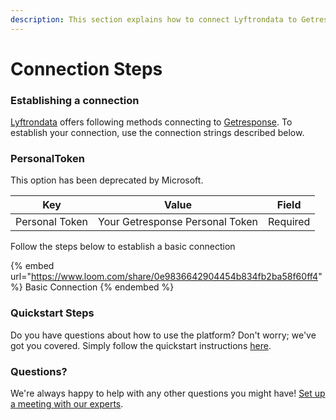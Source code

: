 ```yaml
---
description: This section explains how to connect Lyftrondata to Getresponse.
---
```


# Connection Steps

### Establishing a connection

[Lyftrondata](https://www.lyftrondata.com) offers following methods connecting to [Getresponse](https://www.lyftrondata.com/integration/marketing-analytics/getresponse/). To establish your connection, use the connection strings described below.

### PersonalToken

This option has been deprecated by Microsoft.

| Key            | Value                           | Field    |
| -------------- | ------------------------------- | -------- |
| Personal Token | Your Getresponse Personal Token | Required |

Follow the steps below to establish a basic connection

{% embed url="https://www.loom.com/share/0e9836642904454b834fb2ba58f60ff4" %}
Basic Connection
{% endembed %}

### Quickstart Steps

Do you have questions about how to use the platform? Don't worry; we've got you covered. Simply follow the quickstart instructions [here](./).

### Questions? <a href="#questions" id="questions"></a>

We're always happy to help with any other questions you might have! [Set up a meeting with our experts](https://www.lyftrondata.com/book-a-meeting/).

